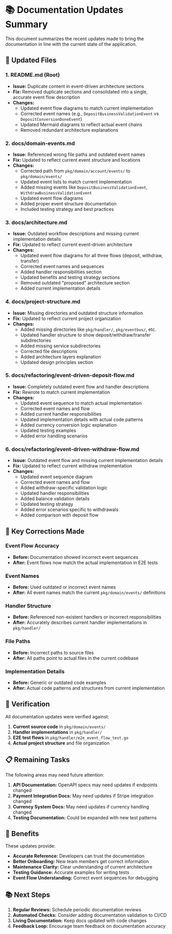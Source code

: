 # 📚 Documentation Updates Summary

This document summarizes the recent updates made to bring the documentation in line with the current state of the application.

## 🔄 Updated Files

### 1. **README.md** (Root)
- **Issue:** Duplicate content in event-driven architecture sections
- **Fix:** Removed duplicate sections and consolidated into a single, accurate event flow description
- **Changes:**
  - Updated event flow diagrams to match current implementation
  - Corrected event names (e.g., `DepositBusinessValidationEvent` vs `DepositConversionDoneEvent`)
  - Updated Mermaid diagrams to reflect actual event chains
  - Removed redundant architecture explanations

### 2. **docs/domain-events.md**
- **Issue:** Referenced wrong file paths and outdated event names
- **Fix:** Updated to reflect current event structure and locations
- **Changes:**
  - Corrected path from `pkg/domain/account/events/` to `pkg/domain/events/`
  - Updated event lists to match current implementation
  - Added missing events like `DepositBusinessValidationEvent`, `WithdrawBusinessValidationEvent`
  - Updated event flow diagrams
  - Added proper event structure documentation
  - Included testing strategy and best practices

### 3. **docs/architecture.md**
- **Issue:** Outdated workflow descriptions and missing current implementation details
- **Fix:** Updated to reflect current event-driven architecture
- **Changes:**
  - Updated event flow diagrams for all three flows (deposit, withdraw, transfer)
  - Corrected event names and sequences
  - Added handler responsibilities section
  - Updated benefits and testing strategy sections
  - Removed outdated "proposed" architecture section
  - Added current implementation details

### 4. **docs/project-structure.md**
- **Issue:** Missing directories and outdated structure information
- **Fix:** Updated to reflect current project organization
- **Changes:**
  - Added missing directories like `pkg/handler/`, `pkg/eventbus/`, etc.
  - Updated handler structure to show deposit/withdraw/transfer subdirectories
  - Added missing service subdirectories
  - Corrected file descriptions
  - Added architecture layers explanation
  - Updated design principles section

### 5. **docs/refactoring/event-driven-deposit-flow.md**
- **Issue:** Completely outdated event flow and handler descriptions
- **Fix:** Rewrote to match current implementation
- **Changes:**
  - Updated event sequence to match actual implementation
  - Corrected event names and flow
  - Added current handler responsibilities
  - Updated implementation details with actual code patterns
  - Added currency conversion logic explanation
  - Updated testing examples
  - Added error handling scenarios

### 6. **docs/refactoring/event-driven-withdraw-flow.md**
- **Issue:** Outdated event flow and missing current implementation details
- **Fix:** Updated to reflect current withdraw implementation
- **Changes:**
  - Updated event sequence diagram
  - Corrected event names and flow
  - Added withdraw-specific validation logic
  - Updated handler responsibilities
  - Added balance validation details
  - Updated testing strategy
  - Added error scenarios specific to withdrawals
  - Added comparison with deposit flow

## 🎯 Key Corrections Made

### Event Flow Accuracy
- **Before:** Documentation showed incorrect event sequences
- **After:** Event flows now match the actual implementation in E2E tests

### Event Names
- **Before:** Used outdated or incorrect event names
- **After:** All event names match the current `pkg/domain/events/` definitions

### Handler Structure
- **Before:** Referenced non-existent handlers or incorrect responsibilities
- **After:** Accurately describes current handler implementations in `pkg/handler/`

### File Paths
- **Before:** Incorrect paths to source files
- **After:** All paths point to actual files in the current codebase

### Implementation Details
- **Before:** Generic or outdated code examples
- **After:** Actual code patterns and structures from current implementation

## 🧪 Verification

All documentation updates were verified against:

1. **Current source code** in `pkg/domain/events/`
2. **Handler implementations** in `pkg/handler/`
3. **E2E test flows** in `pkg/handler/e2e_event_flow_test.go`
4. **Actual project structure** and file organization

## 📋 Remaining Tasks

The following areas may need future attention:

1. **API Documentation:** OpenAPI specs may need updates if endpoints changed
2. **Payment Integration Docs:** May need updates if Stripe integration changed
3. **Currency System Docs:** May need updates if currency handling changed
4. **Testing Documentation:** Could be expanded with new test patterns

## 🎉 Benefits

These updates provide:

- **Accurate Reference:** Developers can trust the documentation
- **Better Onboarding:** New team members get correct information
- **Maintenance Clarity:** Clear understanding of current architecture
- **Testing Guidance:** Accurate examples for writing tests
- **Event Flow Understanding:** Correct event sequences for debugging

## 📚 Next Steps

1. **Regular Reviews:** Schedule periodic documentation reviews
2. **Automated Checks:** Consider adding documentation validation to CI/CD
3. **Living Documentation:** Keep docs updated with code changes
4. **Feedback Loop:** Encourage team feedback on documentation accuracy
